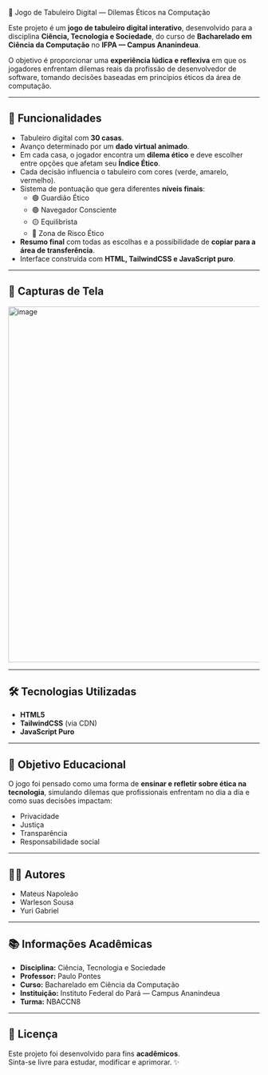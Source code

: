 🎲 Jogo de Tabuleiro Digital — Dilemas Éticos na Computação  

Este projeto é um **jogo de tabuleiro digital interativo**, desenvolvido para a disciplina **Ciência, Tecnologia e Sociedade**, do curso de **Bacharelado em Ciência da Computação** no **IFPA — Campus Ananindeua**.  

O objetivo é proporcionar uma **experiência lúdica e reflexiva** em que os jogadores enfrentam dilemas reais da profissão de desenvolvedor de software, tomando decisões baseadas em princípios éticos da área de computação.  

---

## 🚀 Funcionalidades  

- Tabuleiro digital com **30 casas**.  
- Avanço determinado por um **dado virtual animado**.  
- Em cada casa, o jogador encontra um **dilema ético** e deve escolher entre opções que afetam seu **Índice Ético**.  
- Cada decisão influencia o tabuleiro com cores (verde, amarelo, vermelho).  
- Sistema de pontuação que gera diferentes **níveis finais**:  
  - 🟢 Guardião Ético  
  - 🟢 Navegador Consciente  
  - 🟡 Equilibrista  
  - 🔴 Zona de Risco Ético  
- **Resumo final** com todas as escolhas e a possibilidade de **copiar para a área de transferência**.  
- Interface construída com **HTML, TailwindCSS e JavaScript puro**.  

---

## 📸 Capturas de Tela  

 <img width="1152" height="712" alt="image" src="https://github.com/user-attachments/assets/23340a39-0c52-44c5-b0e2-84bbc97a8bd9" />

---

## 🛠️ Tecnologias Utilizadas  

- **HTML5**  
- **TailwindCSS** (via CDN)  
- **JavaScript Puro**  

---

## 🎯 Objetivo Educacional  

O jogo foi pensado como uma forma de **ensinar e refletir sobre ética na tecnologia**, simulando dilemas que profissionais enfrentam no dia a dia e como suas decisões impactam:  

- Privacidade  
- Justiça  
- Transparência  
- Responsabilidade social  

---

## 👨‍💻 Autores  

- Mateus Napoleão  
- Warleson Sousa  
- Yuri Gabriel  

---

## 📚 Informações Acadêmicas  

- **Disciplina:** Ciência, Tecnologia e Sociedade  
- **Professor:** Paulo Pontes  
- **Curso:** Bacharelado em Ciência da Computação  
- **Instituição:** Instituto Federal do Pará — Campus Ananindeua  
- **Turma:** NBACCN8

---

## 📜 Licença  

Este projeto foi desenvolvido para fins **acadêmicos**.  
Sinta-se livre para estudar, modificar e aprimorar. ✨  
